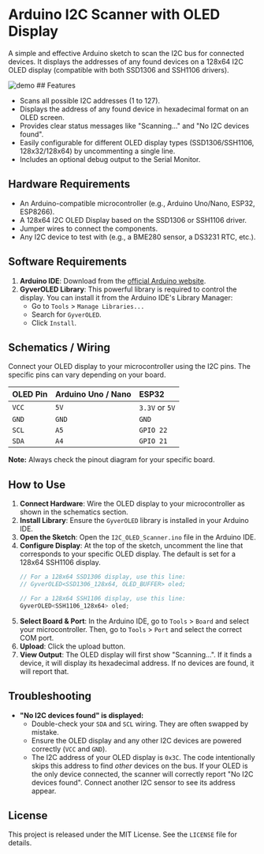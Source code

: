 # Arduino I2C Scanner with OLED Display

A simple and effective Arduino sketch to scan the I2C bus for connected devices. It displays the addresses of any found devices on a 128x64 I2C OLED display (compatible with both SSD1306 and SSH1106 drivers).

![demo](https://i.imgur.com/u5gqJzL.gif)  ## Features

- Scans all possible I2C addresses (1 to 127).
- Displays the address of any found device in hexadecimal format on an OLED screen.
- Provides clear status messages like "Scanning..." and "No I2C devices found".
- Easily configurable for different OLED display types (SSD1306/SSH1106, 128x32/128x64) by uncommenting a single line.
- Includes an optional debug output to the Serial Monitor.

## Hardware Requirements

- An Arduino-compatible microcontroller (e.g., Arduino Uno/Nano, ESP32, ESP8266).
- A 128x64 I2C OLED Display based on the SSD1306 or SSH1106 driver.
- Jumper wires to connect the components.
- Any I2C device to test with (e.g., a BME280 sensor, a DS3231 RTC, etc.).

## Software Requirements

1.  **Arduino IDE**: Download from the [official Arduino website](https://www.arduino.cc/en/software).
2.  **GyverOLED Library**: This powerful library is required to control the display. You can install it from the Arduino IDE's Library Manager:
    - Go to `Tools` > `Manage Libraries...`
    - Search for `GyverOLED`.
    - Click `Install`.

## Schematics / Wiring

Connect your OLED display to your microcontroller using the I2C pins. The specific pins can vary depending on your board.

| OLED Pin | Arduino Uno / Nano | ESP32           |
| :------- | :----------------- | :-------------- |
| `VCC`    | `5V`               | `3.3V` or `5V`  |
| `GND`    | `GND`              | `GND`           |
| `SCL`    | `A5`               | `GPIO 22`       |
| `SDA`    | `A4`               | `GPIO 21`       |

**Note:** Always check the pinout diagram for your specific board.

## How to Use

1.  **Connect Hardware**: Wire the OLED display to your microcontroller as shown in the schematics section.
2.  **Install Library**: Ensure the `GyverOLED` library is installed in your Arduino IDE.
3.  **Open the Sketch**: Open the `I2C_OLED_Scanner.ino` file in the Arduino IDE.
4.  **Configure Display**: At the top of the sketch, uncomment the line that corresponds to your specific OLED display. The default is set for a 128x64 SSH1106 display.
    ```cpp
    // For a 128x64 SSD1306 display, use this line:
    // GyverOLED<SSD1306_128x64, OLED_BUFFER> oled;

    // For a 128x64 SSH1106 display, use this line:
    GyverOLED<SSH1106_128x64> oled;
    ```
5.  **Select Board & Port**: In the Arduino IDE, go to `Tools` > `Board` and select your microcontroller. Then, go to `Tools` > `Port` and select the correct COM port.
6.  **Upload**: Click the upload button.
7.  **View Output**: The OLED display will first show "Scanning...". If it finds a device, it will display its hexadecimal address. If no devices are found, it will report that.

## Troubleshooting

-   **"No I2C devices found" is displayed:**
    -   Double-check your `SDA` and `SCL` wiring. They are often swapped by mistake.
    -   Ensure the OLED display and any other I2C devices are powered correctly (`VCC` and `GND`).
    -   The I2C address of your OLED display is `0x3C`. The code intentionally skips this address to find *other* devices on the bus. If your OLED is the only device connected, the scanner will correctly report "No I2C devices found". Connect another I2C sensor to see its address appear.

## License

This project is released under the MIT License. See the `LICENSE` file for details.
